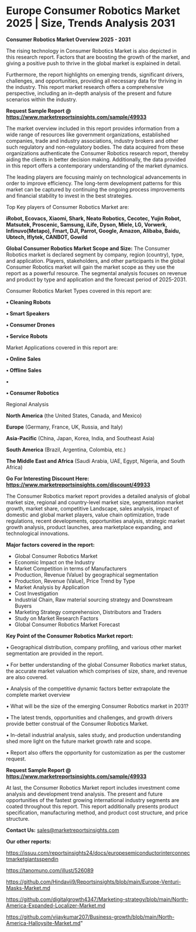 # Europe Consumer Robotics Market 2025 | Size, Trends Analysis 2031

<Strong> Consumer Robotics Market Overview 2025 - 2031</strong>

The rising technology in Consumer Robotics Market is also depicted in this research report. Factors that are boosting the growth of the market, and giving a positive push to thrive in the global market is explained in detail.

Furthermore, the report highlights on emerging trends, significant drivers, challenges, and opportunities, providing all necessary data for thriving in the industry. This report market research offers a comprehensive perspective, including an in-depth analysis of the present and future scenarios within the industry.

<strong>Request Sample Report @ <a href=https://www.marketreportsinsights.com/sample/49933>https://www.marketreportsinsights.com/sample/49933</a></strong>

The market overview included in this report provides information from a wide range of resources like government organizations, established companies, trade and industry associations, industry brokers and other such regulatory and non-regulatory bodies. The data acquired from these organizations authenticate the Consumer Robotics research report, thereby aiding the clients in better decision making. Additionally, the data provided in this report offers a contemporary understanding of the market dynamics.

The leading players are focusing mainly on technological advancements in order to improve efficiency. The long-term development patterns for this market can be captured by continuing the ongoing process improvements and financial stability to invest in the best strategies.

Top Key players of Consumer Robotics Market are:

<strong>iRobot, Ecovacs, Xiaomi, Shark, Neato Robotics, Cecotec, Yujin Robot, Matsutek, Proscenic, Samsung, iLife, Dyson, Miele, LG, Vorwerk, Infinuvo(Metapo), Fmart, DJI, Parrot, Google, Amazon, Alibaba, Baidu, Ubtech, Iflytek, CANBOT, Gowild</strong>

<strong><b>Global Consumer Robotics Market Scope and Size:</b></strong>
The Consumer Robotics market is declared segment by company, region (country), type, and application. Players, stakeholders, and other participants in the global Consumer Robotics market will gain the market scope as they use the report as a powerful resource. The segmental analysis focuses on revenue and product by type and application and the forecast period of 2025-2031.

Consumer Robotics Market Types covered in this report are:

<strong>•  Cleaning Robots

•  Smart Speakers

•  Consumer Drones

•  Service Robots</strong>

Market Applications covered in this report are:

<strong>•  Online Sales

•  Offline Sales

•  

•  Consumer Robotics</strong> 

Regional Analysis

<strong>North America</strong> (the United States, Canada, and Mexico)

<strong>Europe</strong> (Germany, France, UK, Russia, and Italy)

<strong>Asia-Pacific</strong> (China, Japan, Korea, India, and Southeast Asia)

<strong>South America</strong> (Brazil, Argentina, Colombia, etc.)

<strong>The Middle East and Africa</strong> (Saudi Arabia, UAE, Egypt, Nigeria, and South Africa)

<strong>Go For Interesting Discount Here: <a href=https://www.marketreportsinsights.com/discount/49933>https://www.marketreportsinsights.com/discount/49933</a></strong>

The Consumer Robotics market report provides a detailed analysis of global market size, regional and country-level market size, segmentation market growth, market share, competitive Landscape, sales analysis, impact of domestic and global market players, value chain optimization, trade regulations, recent developments, opportunities analysis, strategic market growth analysis, product launches, area marketplace expanding, and technological innovations.

<strong><b>Major factors covered in the report:</b></strong>
<ul>
  <li>Global Consumer Robotics Market </li>
  <li>Economic Impact on the Industry</li>
  <li>Market Competition in terms of Manufacturers</li>
  <li>Production, Revenue (Value) by geographical segmentation</li>
  <li>Production, Revenue (Value), Price Trend by Type</li>
  <li>Market Analysis by Application</li>
  <li>Cost Investigation</li>
  <li>Industrial Chain, Raw material sourcing strategy and Downstream Buyers</li>
  <li>Marketing Strategy comprehension, Distributors and Traders</li>
  <li>Study on Market Research Factors</li>
  <li>Global Consumer Robotics Market Forecast</li>
</ul>

<strong><b>Key Point of the Consumer Robotics Market report:</b></strong>

• Geographical distribution, company profiling, and various other market segmentation are provided in the report.

• For better understanding of the global Consumer Robotics market status, the accurate market valuation which comprises of size, share, and revenue are also covered.

• Analysis of the competitive dynamic factors better extrapolate the complete market overview

• What will be the size of the emerging Consumer Robotics market in 2031?

• The latest trends, opportunities and challenges, and growth drivers provide better construal of the Consumer Robotics Market.

• In-detail industrial analysis, sales study, and production understanding shed more light on the future market growth rate and scope.

• Report also offers the opportunity for customization as per the customer request.

<strong>Request Sample Report @ <a href=https://www.marketreportsinsights.com/sample/49933>https://www.marketreportsinsights.com/sample/49933</a></strong>

At last, the Consumer Robotics Market report includes investment come analysis and development trend analysis. The present and future opportunities of the fastest growing international industry segments are coated throughout this report. This report additionally presents product specification, manufacturing method, and product cost structure, and price structure.

<strong>Contact Us:</strong>
sales@marketreportsinsights.com

<strong>Our other reports:</strong>

<a href=https://issuu.com/reportsinsights24/docs/europesemiconductorinterconnectmarketgiantsspendin>https://issuu.com/reportsinsights24/docs/europesemiconductorinterconnectmarketgiantsspendin</a>

<a href=https://tanomuno.com/illust/526089>https://tanomuno.com/illust/526089</a>

<a href=https://github.com/Hindavii9/Reportsinsights/blob/main/Europe-Venturi-Masks-Market.md>https://github.com/Hindavii9/Reportsinsights/blob/main/Europe-Venturi-Masks-Market.md</a>

<a href=https://github.com/digitalgrowth4347/Marketing-strategy/blob/main/North-America-Expanded-Localizer-Market.md>https://github.com/digitalgrowth4347/Marketing-strategy/blob/main/North-America-Expanded-Localizer-Market.md</a>

<a href=https://github.com/vijaykumar207/Business-growth/blob/main/North-America-Halloysite-Market.md>https://github.com/vijaykumar207/Business-growth/blob/main/North-America-Halloysite-Market.md</a>"
